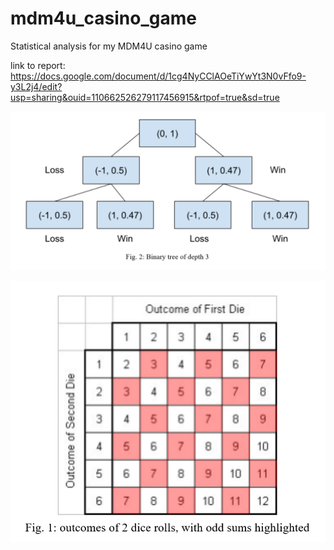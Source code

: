 # mdm4u_casino_game
Statistical analysis for my MDM4U casino game

link to report: https://docs.google.com/document/d/1cg4NyCClAOeTiYwYt3N0vFfo9-y3L2j4/edit?usp=sharing&ouid=110662526279117456915&rtpof=true&sd=true

![binary tree that represents the game](https://github.com/wang-edward/mdm4u_casino_game/blob/main/stuff/tree.PNG)

![diagram of possible outcomes of rolling 2 dice](https://github.com/wang-edward/mdm4u_casino_game/blob/main/stuff/dice.PNG)

